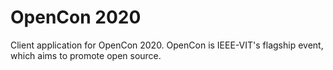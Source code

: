 # OpenCon 2020

Client application for OpenCon 2020.
OpenCon is IEEE-VIT's flagship event, which aims to promote open source.

